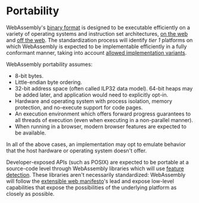 # Portability

WebAssembly's [binary format](BinaryEncoding.md) is designed to be executable
efficiently on a variety of operating systems and instruction set architectures,
[on the web](Web.md) and [off the web](NonWeb.md). The standardization process
will identify *tier 1* platforms on which WebAssembly is expected to be
implementable efficiently in a fully conformant manner, taking into account
[allowed implementation variants](IncompletelySpecifiedBehavior.md).

WebAssembly portability assumes:

* 8-bit bytes.
* Little-endian byte ordering.
* 32-bit address space (often called ILP32 data model). 64-bit heaps may be
  added later, and application would need to explicitly opt-in.
* Hardware and operating system with process isolation, memory protection, and
  no-execute support for code pages.
* An execution environment which offers forward progress guarantees to all
  threads of execution (even when executing in a non-parallel manner).
* When running in a browser, modern browser features are expected to be
  available.

In all of the above cases, an implementation may opt to emulate behavior that
the host hardware or operating system doesn't offer.

Developer-exposed APIs (such as POSIX) are expected to be portable at a
source-code level through WebAssembly libraries which will use
[feature detection](FeatureTest.md). These libraries aren't necessarily
standardized: WebAssembly will follow the
[extensible web manifesto](https://extensiblewebmanifesto.org)'s lead and expose
low-level capabilities that expose the possibilities of the underlying platform
as closely as possible.
